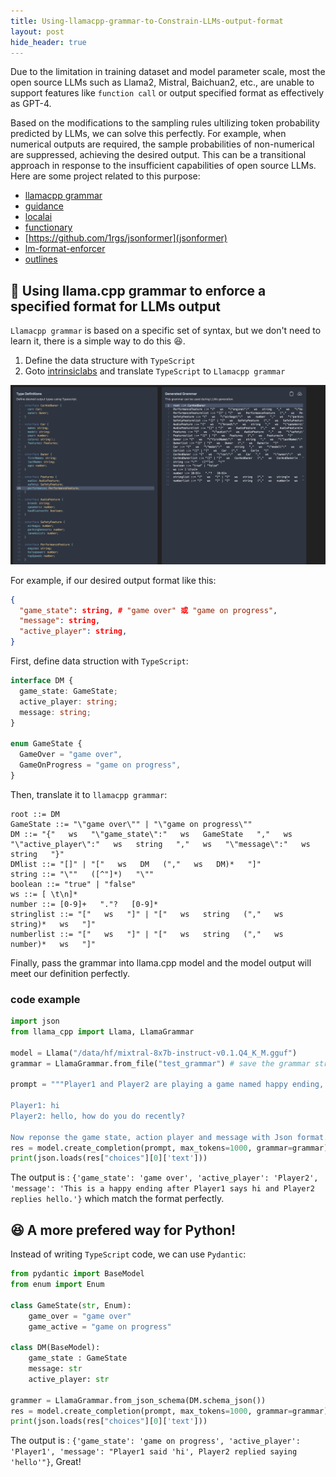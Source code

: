 ```yaml
---
title: Using-llamacpp-grammar-to-Constrain-LLMs-output-format
layout: post
hide_header: true
---
```


Due to the limitation in training dataset and model parameter scale, most the open source LLMs such as Llama2, Mistral, Baichuan2, etc., are unable to support features like `function call` or output specified format as effectively as GPT-4.

Based on the modifications to the sampling rules ultilizing token probability predicted by LLMs, we can solve this perfectly. For example, when numerical outputs are required, the sample probabilities of non-numerical are suppressed, achieving the desired output. This can be a transitional approach in response to the insufficient capabilities of open source LLMs. Here are some project related to this purpose:
- [llamacpp grammar](https://github.com/ggerganov/llama.cpp/blob/master/grammars/README.md)
- [guidance](https://github.com/guidance-ai/guidance)
- [localai](https://localai.io/features/openai-functions)
- [functionary](https://github.com/MeetKai/functionary)
- [https://github.com/1rgs/jsonformer](jsonformer)
- [lm-format-enforcer](https://github.com/noamgat/lm-format-enforcer)
- [outlines]()

## 🚀 Using llama.cpp grammar to enforce a specified format for LLMs output

`Llamacpp grammar` is based on a specific set of syntax, but we don't need to learn it, there is a simple way to do this 😆.
1. Define the data structure with `TypeScript`
2. Goto [intrinsiclabs](https://grammar.intrinsiclabs.ai/) and translate `TypeScript` to `Llamacpp grammar`

![](/images/post_constrain_llms_output_format/translator.png)

For example, if our desired output format like this:
```json
{
  "game_state": string, # "game over" 或 "game on progress",
  "message": string,
  "active_player": string,
}
```

First, define data struction with `TypeScript`:

```typescript
interface DM {
  game_state: GameState;
  active_player: string;
  message: string;
}

enum GameState {
  GameOver = "game over",
  GameOnProgress = "game on progress",
}
```

Then, translate it to `llamacpp grammar`:

```grammar
root ::= DM
GameState ::= "\"game over\"" | "\"game on progress\""
DM ::= "{"   ws   "\"game_state\":"   ws   GameState   ","   ws   "\"active_player\":"   ws   string   ","   ws   "\"message\":"   ws   string   "}"
DMlist ::= "[]" | "["   ws   DM   (","   ws   DM)*   "]"
string ::= "\""   ([^"]*)   "\""
boolean ::= "true" | "false"
ws ::= [ \t\n]*
number ::= [0-9]+   "."?   [0-9]*
stringlist ::= "["   ws   "]" | "["   ws   string   (","   ws   string)*   ws   "]"
numberlist ::= "["   ws   "]" | "["   ws   string   (","   ws   number)*   ws   "]"

```

Finally, pass the grammar into llama.cpp model and the model output will meet our definition perfectly.

### code example

```python
import json
from llama_cpp import Llama, LlamaGrammar

model = Llama("/data/hf/mixtral-8x7b-instruct-v0.1.Q4_K_M.gguf")
grammar = LlamaGrammar.from_file("test_grammar") # save the grammar string into a file

prompt = """Player1 and Player2 are playing a game named happy ending, following is the conversation between the two players:

Player1: hi
Player2: hello, how do you do recently?

Now reponse the game state, action player and message with Json format. Message involves the environment description string."""
res = model.create_completion(prompt, max_tokens=1000, grammar=grammar)
print(json.loads(res["choices"][0]['text']))
```

The output is : `{'game_state': 'game over', 'active_player': 'Player2', 'message': 'This is a happy ending after Player1 says hi and Player2 replies hello.'}` which match the format perfectly.

## 😆 A more prefered way for Python!

Instead of writing `TypeScript` code, we can use `Pydantic`:

```python
from pydantic import BaseModel
from enum import Enum

class GameState(str, Enum):
    game_over = "game over"
    game_active = "game on progress"

class DM(BaseModel):
    game_state : GameState
    message: str
    active_player: str

grammer = LlamaGrammar.from_json_schema(DM.schema_json())
res = model.create_completion(prompt, max_tokens=1000, grammar=grammar)
print(json.loads(res["choices"][0]['text']))
```

The output is : `{'game_state': 'game on progress', 'active_player': 'Player1', 'message': "Player1 said 'hi', Player2 replied saying 'hello'"}`, Great!